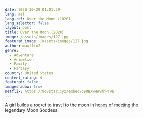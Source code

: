 ```yaml
---
date: 2020-10-29 01:01:29
lang: mal
lang-ref: Over the Moon (2020)
lang_selector: false
layout: post
title: Over the Moon (2020)
image: /assets/images/127.jpg
featured_image: /assets/images/127.jpg
author: maxflix21
genre:
  - Adventure
  - Animation
  - Family
  - Fantasy
country: United States
content_rating: G
featured: false
imageshadow: true
netflix: https://movstar.xyz/embed/b9RBXwHAvDhPTvB
---
```

A girl builds a rocket to travel to the moon in hopes of meeting the legendary Moon Goddess.
